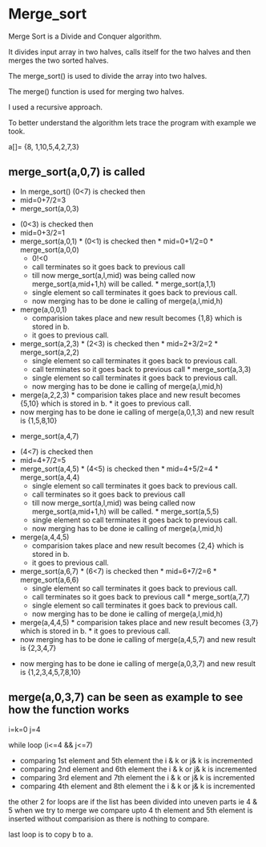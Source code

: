 # Merge_sort

 Merge Sort is a Divide and Conquer algorithm.

 It divides input array in two halves, calls itself for the two halves and then merges the two sorted halves.

 The merge_sort() is used to divide the array into two halves.

 The merge() function is used for merging two halves.

 I used a recursive approach.

 To better understand the algorithm lets trace the program with example we took.

a[]= {8, 1,10,5,4,2,7,3}

## merge_sort(a,0,7) is called
  * In merge_sort() (0<7) is checked then
  * mid=0+7/2=3
  * merge_sort(a,0,3)
   - (0<3) is checked then
   - mid=0+3/2=1
   - merge_sort(a,0,1)
    * (0<1) is checked then
    * mid=0+1/2=0
    * merge_sort(a,0,0)
     - 0!<0
     - call terminates so it goes back to previous call
     - till now merge_sort(a,l,mid) was being called now merge_sort(a,mid+1,h) will be called.
    * merge_sort(a,1,1)
     - single element so call terminates it goes back to previous call.
     - now merging has to be done ie calling of merge(a,l,mid,h)
   - merge(a,0,0,1)
     * comparision takes place and new result becomes {1,8} which is stored in b.
     * it goes to previous call.
   - merge_sort(a,2,3)
    * (2<3) is checked then
    * mid=2+3/2=2
    * merge_sort(a,2,2)
     - single element so call terminates it goes back to previous call.
     - call terminates so it goes back to previous call
    * merge_sort(a,3,3)
     - single element so call terminates it goes back to previous call.
     - now merging has to be done ie calling of merge(a,l,mid,h)
   - merge(a,2,2,3)
    * comparision takes place and new result becomes {5,10} which is stored in b.
    * it goes to previous call.
  - now merging has to be done ie calling of merge(a,0,1,3) and new result is {1,5,8,10}
  * merge_sort(a,4,7)
   - (4<7) is checked then
   - mid=4+7/2=5
   - merge_sort(a,4,5)
    * (4<5) is checked then
    * mid=4+5/2=4
    * merge_sort(a,4,4)
     - single element so call terminates it goes back to previous call.
     - call terminates so it goes back to previous call
     - till now merge_sort(a,l,mid) was being called now merge_sort(a,mid+1,h) will be called.
    * merge_sort(a,5,5)
     - single element so call terminates it goes back to previous call.
     - now merging has to be done ie calling of merge(a,l,mid,h)
   - merge(a,4,4,5)
     * comparision takes place and new result becomes {2,4} which is stored in b.
     * it goes to previous call.
   - merge_sort(a,6,7)
    * (6<7) is checked then
    * mid=6+7/2=6
    * merge_sort(a,6,6)
     - single element so call terminates it goes back to previous call.
     - call terminates so it goes back to previous call
    * merge_sort(a,7,7)
     - single element so call terminates it goes back to previous call.
     - now merging has to be done ie calling of merge(a,l,mid,h)
   - merge(a,4,4,5)
    * comparision takes place and new result becomes {3,7} which is stored in b.
    * it goes to previous call.
  - now merging has to be done ie calling of merge(a,4,5,7) and new result is {2,3,4,7}
 * now merging has to be done ie calling of merge(a,0,3,7) and new result is {1,2,3,4,5,7,8,10}

## merge(a,0,3,7) can be seen as example to see how the function works
i=k=0  j=4

while loop (i<=4 && j<=7)

* comparing 1st element and 5th element the i & k or j& k is incremented
* comparing 2nd element and 6th element the i & k or j& k is incremented
* comparing 3rd element and 7th element the i & k or j& k is incremented
* comparing 4th element and 8th element the i & k or j& k is incremented

the other 2 for loops are if the list has been divided into uneven parts ie 4  & 5 when we try to merge we compare upto 4 th 
element and 5th element is inserted without comparision as there is nothing to compare.

last loop is to copy b to a.

